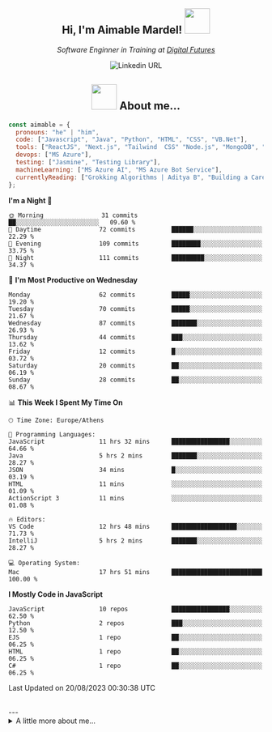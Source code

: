 

<h2 align="center"> Hi, I'm Aimable Mardel! <img src="[https://media.giphy.com/media/mGcNjsfWAjY5AEZNw6/giphy.gif](https://media0.giphy.com/media/2IudUHdI075HL02Pkk/giphy.gif?cid=ecf05e47a2qrsss0ett2onebui4y302znawm57o42l3gt4xt&ep=v1_gifs_search&rid=giphy.gif&ct=g)" width="50"></h2>

<p align="center"><em>Software Enginner in Training at <a href="https://digitalfutures.com/">Digital Futures </a></br>
</em>
  <p align="center">
<img alt="Linkedin URL" src="https://img.shields.io/twitter/url?label=Aimable Mardel&logo=Linkedin&style=social&url=https%3A%2F%2Fwww.linkedin.com%2Fin%2Faimable-mardel%2F">

  </p>
</p>


<h2 align="center"><img src="https://media.giphy.com/media/l4FGI8GoTL7N4DsyI/giphy.gif" width="50"> About me... </h2>



```javascript
const aimable = {
  pronouns: "he" | "him",
  code: ["Javascript", "Java", "Python", "HTML", "CSS", "VB.Net"],
  tools: ["ReactJS", "Next.js", "Tailwind  CSS" "Node.js", "MongoDB", "Bootstrap"],
  devops: ["MS Azure"],
  testing: ["Jasmine", "Testing Library"],
  machineLearning: ["MS Azure AI", "MS Azure Bot Service"],
  currentlyReading: ["Grokking Algorithms | Aditya B", "Building a Career in Software | Dan H", "Once Upon an Algorithm | Martin E" ]
};
```
  

<!--START_SECTION:waka-->
**I'm a Night 🦉** 

```text
🌞 Morning                31 commits          ██░░░░░░░░░░░░░░░░░░░░░░░   09.60 % 
🌆 Daytime                72 commits          ██████░░░░░░░░░░░░░░░░░░░   22.29 % 
🌃 Evening                109 commits         ████████░░░░░░░░░░░░░░░░░   33.75 % 
🌙 Night                  111 commits         █████████░░░░░░░░░░░░░░░░   34.37 % 
```
📅 **I'm Most Productive on Wednesday** 

```text
Monday                   62 commits          █████░░░░░░░░░░░░░░░░░░░░   19.20 % 
Tuesday                  70 commits          █████░░░░░░░░░░░░░░░░░░░░   21.67 % 
Wednesday                87 commits          ███████░░░░░░░░░░░░░░░░░░   26.93 % 
Thursday                 44 commits          ███░░░░░░░░░░░░░░░░░░░░░░   13.62 % 
Friday                   12 commits          █░░░░░░░░░░░░░░░░░░░░░░░░   03.72 % 
Saturday                 20 commits          ██░░░░░░░░░░░░░░░░░░░░░░░   06.19 % 
Sunday                   28 commits          ██░░░░░░░░░░░░░░░░░░░░░░░   08.67 % 
```


📊 **This Week I Spent My Time On** 

```text
🕑︎ Time Zone: Europe/Athens

💬 Programming Languages: 
JavaScript               11 hrs 32 mins      ████████████████░░░░░░░░░   64.66 % 
Java                     5 hrs 2 mins        ███████░░░░░░░░░░░░░░░░░░   28.27 % 
JSON                     34 mins             █░░░░░░░░░░░░░░░░░░░░░░░░   03.19 % 
HTML                     11 mins             ░░░░░░░░░░░░░░░░░░░░░░░░░   01.09 % 
ActionScript 3           11 mins             ░░░░░░░░░░░░░░░░░░░░░░░░░   01.08 % 

🔥 Editors: 
VS Code                  12 hrs 48 mins      ██████████████████░░░░░░░   71.73 % 
IntelliJ                 5 hrs 2 mins        ███████░░░░░░░░░░░░░░░░░░   28.27 % 

💻 Operating System: 
Mac                      17 hrs 51 mins      █████████████████████████   100.00 % 
```

**I Mostly Code in JavaScript** 

```text
JavaScript               10 repos            ████████████████░░░░░░░░░   62.50 % 
Python                   2 repos             ███░░░░░░░░░░░░░░░░░░░░░░   12.50 % 
EJS                      1 repo              ██░░░░░░░░░░░░░░░░░░░░░░░   06.25 % 
HTML                     1 repo              ██░░░░░░░░░░░░░░░░░░░░░░░   06.25 % 
C#                       1 repo              ██░░░░░░░░░░░░░░░░░░░░░░░   06.25 % 
```




 Last Updated on 20/08/2023 00:30:38 UTC
<!--END_SECTION:waka-->
<br/>
---
<details>
  <summary> A little more about me... </summary>
👋🏾 Hi there! I'm Aimable, a passionate and experienced professional with a relentless drive to learn, create, and innovate. I have a background in structural engineering, and I have a keen eye for detail and a strong analytical ability. I have a solid foundation in programming and I'm dedicated to crafting high-quality, efficient, and scalable solutions that make a difference.

My passion for software lies in the ability to think up and create whatever ideas you can dream up, and implementing them elegantly.




🌟 **My Expertise:**
- Skilled in multiple programming languages, including Python, JavaScript, HTML/CSS
- Certified in cloud solutions with Microsoft Azure
- Strong understanding of data structures, algorithms, and software design principles
- Skilled in database management, including SQL and NoSQL solutions
- Familiarity with Agile methodologies and version control systems like Git

🚀 **What I Bring to the Table:**
- A proven track record of delivering successful projects in various domains
- Excellent problem-solving skills and a growth mindset
- A collaborative spirit, always eager to share knowledge and learn from others
- Strong communication skills, ensuring seamless teamwork and effective project management
- A customer-focused approach, valuing user experience and satisfaction

🌱 **Continuously Learning:**
I'm always on the lookout for new technologies, tools, and best practices to stay ahead of the curve and deliver cutting-edge solutions. Currently, I'm diving deeper into cloud computing, machine learning, and artificial intelligence.

📫 **Let's Connect:**
I'm excited to collaborate on projects, discuss ideas, or simply chat about the latest tech trends. Feel free to reach out to me on [LinkedIn](https://www.linkedin.com/in/aimable-mardel) or send me an email at aimable.mardel@gmail.com.

🔍 **Looking for Opportunities:**
I'm open to new challenges and opportunities to grow as a software engineer. If you're an employer seeking a dedicated, results-driven professional, let's talk about how I can contribute to your team's success!
  
</details>
